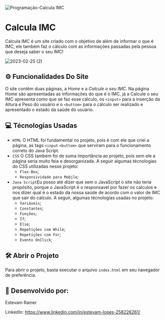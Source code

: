 ![Programação-Calcula IMC](https://user-images.githubusercontent.com/122125357/221359796-bd046468-9856-4954-95aa-7d38747fcc37.png)
# Calcula IMC
Calcula IMC é um site criado com o objetivo de além de informar o que é IMC, ele também faz o cálculo com as informações passadas pela pessoa que deseja saber o seu IMC!

![2023-02-25 (2)](https://user-images.githubusercontent.com/122125357/221360201-0862f9f1-5a36-4306-8c53-c3b2efe65a02.png)

## ⚙ Funcionalidades Do Site
O site contêm duas páginas, a *Home* e a *Calcule o seu IMC*. Na página Home são apresentadas as informações do que é o IMC, já a Calcule o seu IMC apresenta como que se faz esse cálculo, os ```<input>``` para a inserção da Altura e Peso do usuário e o ```<buttom>``` para o cálculo ser realizado e apresentado o estado da saúde do usuário.

## 💻 Técnologias Usadas
- ```HTML``` O HTML foi fundamental no projeto, pois é com ele que criei a página, as tags ```<input``` ```<buttom>``` que serviram para o funcionamento correto do Java Script.
- ```CSS``` O CSS  também foi de suma importância ao projeto, pois sem ele a página seria muito feia e desorganizada. A seguir algumas técnologias do CSS utilizadas nesse projeto:
  - ```Flex-Box```;
  - ```Responsividade para Mobile```;
- ```Java Script```Eu posso até dizer que sem o JavaScript o site não teria propósito, porque o JavaScript é o responsavel por fazer os calculos e nos dizer qual é o estado da nossa saúde de acordo com o valor de IMC que sair do calculo. A seguir, algumas técnologias usadas no projeto:
  - ```Variáveis```;
  - ```Constantes```;
  - ```Funções```;
  - ```If```;
  - ```Else```;
  - ```Repetições com While```;
  - ```Repetições com For```;
  - ```Evento OnClick```;

## 🛠 Abrir o Projeto
Para abrir o projeto, basta executar o arquivo ```index.html``` em seu navegador de preferência.

## 🔧 Desenvolvido por:
Estevam Rainer

LinkedIn: https://www.linkedin.com/in/estevam-lopes-258226261/



